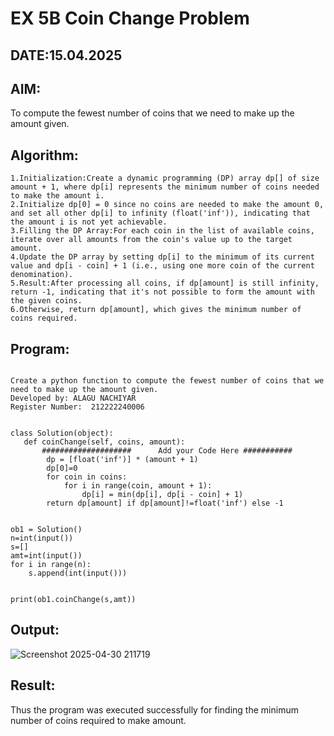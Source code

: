 # EX 5B Coin Change Problem
## DATE:15.04.2025
## AIM:
To compute the fewest number of coins that we need to make up the amount given.

## Algorithm:
```
1.Initialization:Create a dynamic programming (DP) array dp[] of size amount + 1, where dp[i] represents the minimum number of coins needed to make the amount i.
2.Initialize dp[0] = 0 since no coins are needed to make the amount 0, and set all other dp[i] to infinity (float('inf')), indicating that the amount i is not yet achievable.
3.Filling the DP Array:For each coin in the list of available coins, iterate over all amounts from the coin's value up to the target amount.
4.Update the DP array by setting dp[i] to the minimum of its current value and dp[i - coin] + 1 (i.e., using one more coin of the current denomination).
5.Result:After processing all coins, if dp[amount] is still infinity, return -1, indicating that it's not possible to form the amount with the given coins.
6.Otherwise, return dp[amount], which gives the minimum number of coins required.
```

## Program:
```

Create a python function to compute the fewest number of coins that we need to make up the amount given.
Developed by: ALAGU NACHIYAR
Register Number:  212222240006


class Solution(object):
   def coinChange(self, coins, amount):
       ####################      Add your Code Here ###########
        dp = [float('inf')] * (amount + 1)
        dp[0]=0
        for coin in coins:
            for i in range(coin, amount + 1):
                dp[i] = min(dp[i], dp[i - coin] + 1)
        return dp[amount] if dp[amount]!=float('inf') else -1
      
      
ob1 = Solution()
n=int(input())
s=[]
amt=int(input())
for i in range(n):
    s.append(int(input()))


print(ob1.coinChange(s,amt))
```

## Output:
![Screenshot 2025-04-30 211719](https://github.com/user-attachments/assets/4558eb9f-8e0b-4875-b47f-ba72f5579ce9)

## Result:
Thus the program was executed successfully for finding the minimum number of coins required to make amount.
